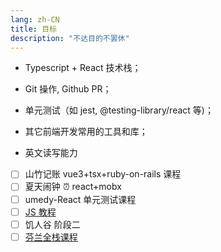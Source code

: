 ```yaml
---
lang: zh-CN
title: 目标
description: "不达目的不罢休"
---
```


- Typescript + React 技术栈；

- Git 操作, Github PR；

- 单元测试（如 jest, @testing-library/react 等)；

- 其它前端开发常用的工具和库；

- 英文读写能力

- [ ] 山竹记账 vue3+tsx+ruby-on-rails 课程
- [ ] 夏天闹钟 ⏰ react+mobx
- [ ] umedy-React 单元测试课程
- [ ] [JS 教程](https://zh.javascript.info/)
- [ ] 饥人谷 阶段二
- [ ] [芬兰全栈课程](https://fullstackopen.com/zh/)
